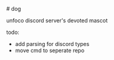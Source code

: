 # dog

unfoco discord server's devoted mascot

todo:
  - add parsing for discord types
  - move cmd to seperate repo
